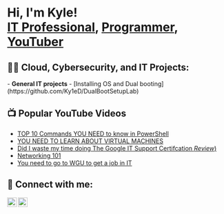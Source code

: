 <h1>Hi, I'm Kyle! <br/><a href="https://www.linkedin.com/in/kyle-dailey/">IT Professional</a>, <a href="https://github.com/Ky1eD">Programmer</a>,  <a href="https://youtube.com/@KMTech17?si=0JXDWcpnMirpD0Tv">YouTuber</a></h1>

<h2>👨‍💻 Cloud, Cybersecurity, and IT Projects:</h2>
- <b>General IT projects</b>
  - [Installing OS and Dual booting](https://github.com/Ky1eD/DualBootSetupLab)

<h2>📺 Popular YouTube Videos</h2>

- [TOP 10 Commands YOU NEED to know in PowerShell](https://www.youtube.com/watch?v=oi6i_ImOmvc&t=7s)
- [YOU NEED TO LEARN ABOUT VIRTUAL MACHINES](https://www.youtube.com/watch?v=05wNMdOP5HI&t=15s)
- [Did I waste my time doing The Google IT Support Certifcation *Review*)](https://www.youtube.com/watch?v=DawbhGcQeWs)
- [Networking 101](https://www.youtube.com/watch?v=7UdrAAuIk5M)
- [You need to go to WGU to get a job in IT](https://www.youtube.com/watch?v=pAacxZX9q3Y)

<h2> 🤳 Connect with me:</h2>

[<img align="left" alt="JoshMadakor | YouTube" width="22px" src="https://cdn.jsdelivr.net/npm/simple-icons@v3/icons/youtube.svg" />][youtube]
[<img align="left" alt="JoshMadakor | LinkedIn" width="22px" src="https://cdn.jsdelivr.net/npm/simple-icons@v3/icons/linkedin.svg" />][linkedin]


[youtube]: https://youtube.com/@KMTech17?si=0JXDWcpnMirpD0Tv
[linkedin]: https://linkedin.com/in/kyle-dailey

<!--
**joshmadakor1/joshmadakor1** is a ✨ _special_ ✨ repository because its `README.md` (this file) appears on your GitHub profile.

Here are some ideas to get you started:

- 🔭 I’m currently working on ...
- 🌱 I’m currently learning ...
- 👯 I’m looking to collaborate on ...
- 🤔 I’m looking for help with ...
- 💬 Ask me about ...
- 📫 How to reach me: ...
- 😄 Pronouns: ...
- ⚡ Fun fact: ...
-->
